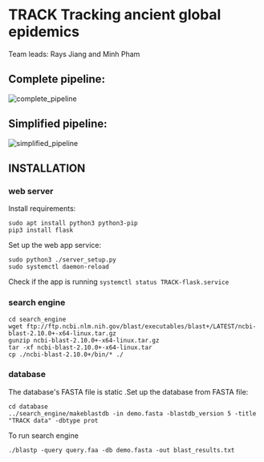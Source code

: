 # TRACK Tracking ancient global epidemics
Team leads: Rays Jiang and Minh Pham

## Complete pipeline:
![complete_pipeline](./complete_pipeline.jpg)

## Simplified pipeline:
![simplified_pipeline](./simpified_pipeline.jpg)

## INSTALLATION
###	web server
Install requirements:
```
sudo apt install python3 python3-pip
pip3 install flask
```
Set up the web app service: 
```
sudo python3 ./server_setup.py
sudo systemctl daemon-reload
```

Check if the app is running
`systemctl status TRACK-flask.service`

### search engine
```
cd search_engine
wget ftp://ftp.ncbi.nlm.nih.gov/blast/executables/blast+/LATEST/ncbi-blast-2.10.0+-x64-linux.tar.gz
gunzip ncbi-blast-2.10.0+-x64-linux.tar.gz
tar -xf ncbi-blast-2.10.0+-x64-linux.tar
cp ./ncbi-blast-2.10.0+/bin/* ./
```

### database
The database's FASTA file is static .Set up the database from FASTA file:
```
cd database 
../search_engine/makeblastdb -in demo.fasta -blastdb_version 5 -title "TRACK data" -dbtype prot
```
To run search engine
```
./blastp -query query.faa -db demo.fasta -out blast_results.txt
```

